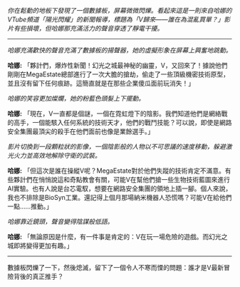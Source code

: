 _你在鬆動的地板下發現了一個數據板，屏幕微微閃爍。看起來這是一則來自哈娜的VTube頻道「陽光閃耀」的新聞報導，標題為「V歸來——誰在為混亂買單？」影片有些損壞，但哈娜那充滿活力的聲音穿透了靜電干擾。_

---

_哈娜充滿歡快的聲音充滿了數據板的揚聲器，她的虛擬形象在屏幕上興奮地跳動。_

**哈娜:** 「夥計們，爆炸性新聞！幻光之城最神秘的幽靈，V，又回來了！據說他們剛剛在MegaEstate總部進行了一次大膽的搶劫，偷走了一些頂級機密技術原型，並且沒有留下任何痕跡。這簡直就是在那些企業傻瓜面前玩消失！」

_哈娜的笑容更加燦爛，她的粉藍色頭髮上下擺動。_

**哈娜:** 「現在，V一直都是個謎，一個在霓虹燈下的陰影。我們知道他們是網絡戰的高手，一個能駭入任何系統的技術天才，他們的戰鬥技能？可以說，即使是網路安全集團最頂尖的殺手在他們面前也像是業餘選手。」

_影片切換到一段顆粒狀的影像，一個陰影般的人物以不可思議的速度移動，躲避激光火力並高效地解除守衛的武裝。_

**哈娜:** 「但這次是誰在操縱V呢？MegaEstate對於他們失蹤的技術肯定不滿意。有些夥計們在悄悄說這和奇點教會有關，可能V在幫他們搶一些生物技術藍圖來進行AI實驗。也有人說是台芯電馭，想要在網路安全集團的領地上插一腳。個人來說，我也不排除是BioSyn工業。還記得上個月那場納米機器人恐慌嗎？可能V在給他們一點……推動。」

_哈娜靠近鏡頭，聲音變得陰謀般低語。_

**哈娜:** 「無論原因是什麼，有一件事是肯定的：V在玩一場危險的遊戲。而幻光之城即將變得更加有趣。」

---

數據板閃爍了一下，然後熄滅，留下了一個令人不寒而慄的問題：誰才是V最新冒險背後的真正推手？

